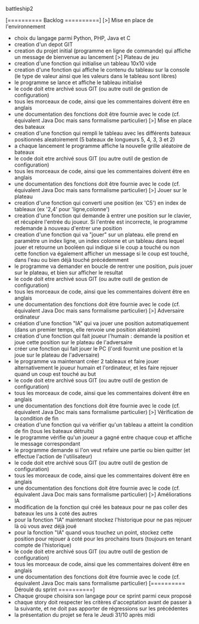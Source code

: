 battleship2

[========== Backlog ==========]
[>] Mise en place de l'environnement
- choix du langage parmi Python, PHP, Java et C
- creation d'un depot GIT
- creation du projet initial (programme en ligne de commande) qui affiche un message de bienvenue au lancement
[>] Plateau de jeu
- creation d'une fonction qui initialise un tableau 10x10 vide
- creation d'une fonction qui affiche le contenu du tableau sur la console (le type de valeur ainsi que les valeurs dans le tableau sont libres)
- le programme se lance et affiche le tableau initialisé
- le code doit etre archivé sous GIT (ou autre outil de gestion de configuration)
- tous les morceaux de code, ainsi que les commentaires doivent être en anglais
- une documentation des fonctions doit être fournie avec le code (cf. équivalent Java Doc mais sans formalisme particulier)
[>] Mise en place des bateaux
- creation d'une fonction qui rempli le tableau avec les différents bateaux positionnés aleatoirement (5 bateaux de longueurs 5, 4, 3, 3 et 2)
- a chaque lancement le programme affiche la nouvelle grille aléatoire de bateaux
- le code doit etre archivé sous GIT (ou autre outil de gestion de configuration)
- tous les morceaux de code, ainsi que les commentaires doivent être en anglais
- une documentation des fonctions doit être fournie avec le code (cf. équivalent Java Doc mais sans formalisme particulier)
[>] Jouer sur le plateau
- creation d'une fonction qui converti une position (ex 'C5') en index de tableaux (ex '2,4' pour 'ligne,colonne')
- creation d'une fonction qui demande à entrer une position sur le clavier, et récupère l'entrée du joueur. Si l'entrée est incorrecte, le programme redemande à nouveau d'entrer une position
- creation d'une fonction qui va "jouer" sur un plateau. elle prend en paramètre un index ligne, un index colonne et un tableau dans lequel jouer et retourne un booléen qui indique si le coup a touché ou non
  cette fonction va également afficher un message si le coup est touché, dans l'eau ou bien déjà touché précédemment
- le programme va demander en boucle de rentrer une position, puis jouer sur le plateau, et bien sur afficher le resultat
- le code doit etre archivé sous GIT (ou autre outil de gestion de configuration)
- tous les morceaux de code, ainsi que les commentaires doivent être en anglais
- une documentation des fonctions doit être fournie avec le code (cf. équivalent Java Doc mais sans formalisme particulier)
[>] Adversaire ordinateur
- création d'une fonction "IA" qui va jouer une position automatiquement (dans un premier temps, elle renvoie une position aléatoire)
- création d'une fonction qui fait joueur l'humain : demande la position et joue cette position sur le plateau de l'adversaire
- créer une fonction qui fait jouer le PC (l'ordi fournit une position et la joue sur le plateau de l'adversaire)
- le programme va maintenant créer 2 tableaux et faire jouer alternativement le joueur humain et l'ordinateur, et les faire rejouer quand un coup est touché au but
- le code doit etre archivé sous GIT (ou autre outil de gestion de configuration)
- tous les morceaux de code, ainsi que les commentaires doivent être en anglais
- une documentation des fonctions doit être fournie avec le code (cf. équivalent Java Doc mais sans formalisme particulier)
[>] Vérification de la condition de fin
- création d'une fonction qui va vérifier qu'un tableau a atteint la condition de fin (tous les bateaux détruits)
- le programme vérifie qu'un joueur a gagné entre chaque coup et affiche le message correspondant
- le programme demande si l'on veut refaire une partie ou bien quitter (et effectue l'action de l'utilisateur)
- le code doit etre archivé sous GIT (ou autre outil de gestion de configuration)
- tous les morceaux de code, ainsi que les commentaires doivent être en anglais
- une documentation des fonctions doit être fournie avec le code (cf. équivalent Java Doc mais sans formalisme particulier)
[>] Améliorations IA
- modification de la fonction qui créé les bateaux pour ne pas coller des bateaux les uns à coté des autres
- pour la fonction "IA" maintenant stockez l'historique pour ne pas rejouer là où vous avez déjà joué
- pour la fonction "IA" quand vous touchez un point, stockez cette position pour rejouer à coté pour les prochains tours (toujours en tenant compte de l'historique)
- le code doit etre archivé sous GIT (ou autre outil de gestion de configuration)
- tous les morceaux de code, ainsi que les commentaires doivent être en anglais
- une documentation des fonctions doit être fournie avec le code (cf. équivalent Java Doc mais sans formalisme particulier)
[========== Déroulé du sprint ==========]
- Chaque groupe choisira son langage pour ce sprint parmi ceux proposé
- chaque story doit respecter les critères d'acceptation avant de passer à la suivante, et ne doit pas apporter de régressions sur les précédentes
- la présentation du projet se fera le Jeudi 31/10 après midi